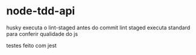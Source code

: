 # node-tdd-api

husky executa o lint-staged antes do commit 
lint staged executa standard para conferir qualidade do js

testes feito com jest